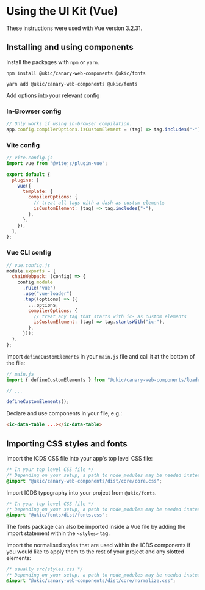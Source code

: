 # Using the UI Kit (Vue)

These instructions were used with Vue version 3.2.31.

## Installing and using components

Install the packages with `npm` or `yarn`.

```shell
npm install @ukic/canary-web-components @ukic/fonts

yarn add @ukic/canary-web-components @ukic/fonts
```

Add options into your relevant config

### In-Browser config

```js
// Only works if using in-browser compilation.
app.config.compilerOptions.isCustomElement = (tag) => tag.includes("-");
```

### Vite config

```js
// vite.config.js
import vue from "@vitejs/plugin-vue";

export default {
  plugins: [
    vue({
      template: {
        compilerOptions: {
          // treat all tags with a dash as custom elements
          isCustomElement: (tag) => tag.includes("-"),
        },
      },
    }),
  ],
};
```

### Vue CLI config

```js
// vue.config.js
module.exports = {
  chainWebpack: (config) => {
    config.module
      .rule("vue")
      .use("vue-loader")
      .tap((options) => ({
        ...options,
        compilerOptions: {
          // treat any tag that starts with ic- as custom elements
          isCustomElement: (tag) => tag.startsWith("ic-"),
        },
      }));
  },
};
```

Import `defineCustomElements` in your `main.js` file and call it at the bottom of the file:

```js
// main.js
import { defineCustomElements } from "@ukic/canary-web-components/loader";

// ...

defineCustomElements();
```

Declare and use components in your file, e.g.:

```html
<ic-data-table ...></ic-data-table>
```

## Importing CSS styles and fonts

Import the ICDS CSS file into your app's top level CSS file:

```css
/* In your top level CSS file */
/* Depending on your setup, a path to node_modules may be needed instead */
@import "@ukic/canary-web-components/dist/core/core.css";
```

Import ICDS typography into your project from `@ukic/fonts`.

```css
/* In your top level CSS file */
/* Depending on your setup, a path to node_modules may be needed instead */
@import "@ukic/fonts/dist/fonts.css";
```

The fonts package can also be imported inside a Vue file by adding the import statement within the `<styles>` tag.

Import the normalised styles that are used within the ICDS components if you would like to apply them to the rest of your project and any slotted elements:

```css
/* usually src/styles.css */
/* Depending on your setup, a path to node_modules may be needed instead */
@import "@ukic/canary-web-components/dist/core/normalize.css";
```
